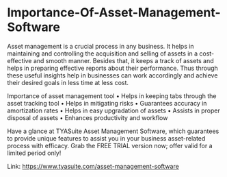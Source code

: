 # Importance-Of-Asset-Management-Software
Asset management is a crucial process in any business. It helps in maintaining and controlling the acquisition and selling of assets in a cost-effective and smooth manner. Besides that, it keeps a track of assets and helps in preparing effective reports about their performance. Thus through these useful insights help in businesses can work accordingly and achieve their desired goals in less time at less cost. 

Importance of asset management tool
•	Helps in keeping tabs through the asset tracking tool
•	Helps in mitigating risks
•	Guarantees accuracy in amortization rates
•	Helps in easy upgradation of assets
•	Assists in proper disposal of assets
•	Enhances productivity and workflow

Have a glance at TYASuite Asset Management Software, which guarantees to provide unique features to assist you in your business asset-related process with efficacy. Grab the FREE TRIAL version now; offer valid for a limited period only!

Link: https://www.tyasuite.com/asset-management-software
